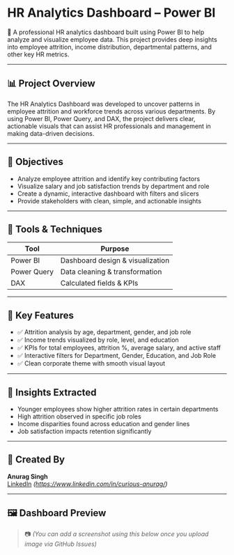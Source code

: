 # HR Analytics Dashboard – Power BI

🚀 A professional HR analytics dashboard built using Power BI to help analyze and visualize employee data. This project provides deep insights into employee attrition, income distribution, departmental patterns, and other key HR metrics.

---

## 📊 Project Overview

The HR Analytics Dashboard was developed to uncover patterns in employee attrition and workforce trends across various departments. By using Power BI, Power Query, and DAX, the project delivers clear, actionable visuals that can assist HR professionals and management in making data-driven decisions.

---

## 🎯 Objectives

- Analyze employee attrition and identify key contributing factors
- Visualize salary and job satisfaction trends by department and role
- Create a dynamic, interactive dashboard with filters and slicers
- Provide stakeholders with clean, simple, and actionable insights

---

## 🧰 Tools & Techniques

| Tool         | Purpose                           |
|--------------|------------------------------------|
| Power BI     | Dashboard design & visualization  |
| Power Query  | Data cleaning & transformation     |
| DAX          | Calculated fields & KPIs          |

---

## 📌 Key Features

- ✅ Attrition analysis by age, department, gender, and job role
- ✅ Income trends visualized by role, level, and education
- ✅ KPIs for total employees, attrition %, average salary, and active staff
- ✅ Interactive filters for Department, Gender, Education, and Job Role
- ✅ Clean corporate theme with smooth visual layout

---

## 🧠 Insights Extracted

- Younger employees show higher attrition rates in certain departments  
- High attrition observed in specific job roles  
- Income disparities found across education and gender lines  
- Job satisfaction impacts retention significantly

---

## 👤 Created By

**Anurag Singh**   
[LinkedIn](https://linkedin.com/in/your-linkedin) *(https://www.linkedin.com/in/curious-anurag/)*

---

## 🖼️ Dashboard Preview

> 📷 *(You can add a screenshot using this below once you upload image via GitHub Issues)*

